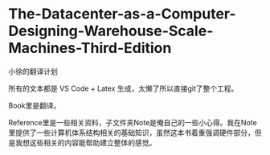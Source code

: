 # The-Datacenter-as-a-Computer-Designing-Warehouse-Scale-Machines-Third-Edition
小徐的翻译计划

所有的文本都是 VS Code + Latex 生成，太懒了所以直接git了整个工程。

Book里是翻译。

Reference里是一些相关资料，子文件夹Note是俺自己的一些小心得。我在Note里提供了一些计算机体系结构相关的基础知识，虽然这本书着重强调硬件部分，但是我想这些相关的内容能帮助建立整体的感觉。